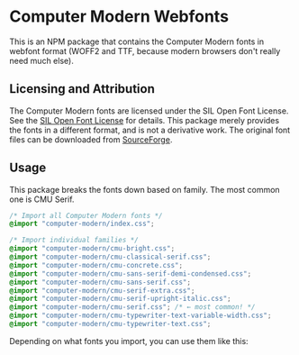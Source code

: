 # Computer Modern Webfonts

This is an NPM package that contains the Computer Modern fonts in webfont format (WOFF2 and TTF, because modern browsers don't really need much else).

## Licensing and Attribution

The Computer Modern fonts are licensed under the SIL Open Font License. See the [SIL Open Font License](http://scripts.sil.org/cms/scripts/page.php?site_id=nrsi&id=OFL) for details. This package merely provides the fonts in a different format, and is not a derivative work. The original font files can be downloaded from [SourceForge](https://cm-unicode.sourceforge.io/).

## Usage

This package breaks the fonts down based on family. The most common one is CMU Serif.

```css
/* Import all Computer Modern fonts */
@import "computer-modern/index.css";

/* Import individual families */
@import "computer-modern/cmu-bright.css";
@import "computer-modern/cmu-classical-serif.css";
@import "computer-modern/cmu-concrete.css";
@import "computer-modern/cmu-sans-serif-demi-condensed.css";
@import "computer-modern/cmu-sans-serif.css";
@import "computer-modern/cmu-serif-extra.css";
@import "computer-modern/cmu-serif-upright-italic.css";
@import "computer-modern/cmu-serif.css"; /* ← most common! */
@import "computer-modern/cmu-typewriter-text-variable-width.css";
@import "computer-modern/cmu-typewriter-text.css";
```

Depending on what fonts you import, you can use them like this:
